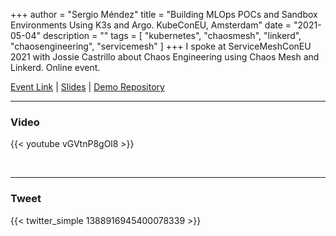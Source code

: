 +++
author = "Sergio Méndez"
title = "Building MLOps POCs and Sandbox Environments Using K3s and Argo. KubeConEU, Amsterdam"
date = "2021-05-04"
description = ""
tags = [
    "kubernetes",
    "chaosmesh",
    "linkerd",
    "chaosengineering",
    "servicemesh"
]
+++
I spoke at ServiceMeshConEU 2021 with Jossie Castrillo about Chaos Engineering using Chaos Mesh and Linkerd. Online event.

[Event Link](https://sched.co/iSBE) | 
[Slides](https://b.link/ServiceMeshCon2021ChaosUniversity) | 
[Demo Repository](https://github.com/jossiebk/Demo-ServiceMeshcon2021)
<!--more-->
---

### Video

{{< youtube vGVtnP8gOl8 >}}

<br>

---

### Tweet

{{< twitter_simple 1388916945400078339 >}}

<br>